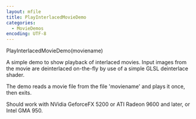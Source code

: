 ```yaml
---
layout: mfile
title: PlayInterlacedMovieDemo
categories:
  - MovieDemos
encoding: UTF-8
---
```



PlayInterlacedMovieDemo(moviename)

A simple demo to show playback of interlaced movies. Input
images from the movie are deinterlaced on-the-fly by use of a simple GLSL
deinterlace shader.

The demo reads a movie file from the file 'moviename' and plays it once,
then exits.

Should work with NVidia GeforceFX 5200 or ATI Radeon 9600 and later, or
Intel GMA 950.